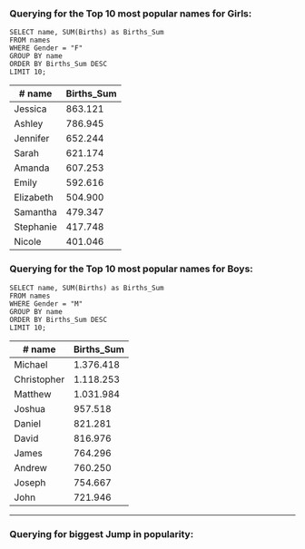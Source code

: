 ### Querying for the Top 10 most popular names for Girls:
```
SELECT name, SUM(Births) as Births_Sum 
FROM names
WHERE Gender = "F"
GROUP BY name
ORDER BY Births_Sum DESC
LIMIT 10;
```

| # name | Births_Sum |
|--|--|
|Jessica	  |  863.121|
|Ashley	|786.945
|Jennifer	 | 652.244|
| Sarah	| 621.174|
| Amanda	| 607.253|
|Emily	 |592.616 |
| Elizabeth	| 504.900|
| Samantha	| 479.347|
| Stephanie	| 417.748|
|Nicole	 |401.046 |

### Querying for the Top 10 most popular names for Boys:
```
SELECT name, SUM(Births) as Births_Sum 
FROM names
WHERE Gender = "M"
GROUP BY name
ORDER BY Births_Sum DESC
LIMIT 10;
```

| # name | Births_Sum |
|--|--|
|Michael	|  1.376.418|
|Christopher	|1.118.253
|Matthew	| 1.031.984|
| Joshua	| 957.518|
| Daniel	| 821.281|
|David	|816.976|
| James	| 764.296|
| Andrew	| 760.250|
| Joseph	| 754.667|
|John	|721.946|
---
### Querying for biggest Jump in popularity: 
